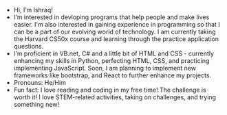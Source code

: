 - Hi, I’m Ishraq!
- I’m interested in devloping programs that help people and make lives easier. I'm also interested in gaining experience in programming so that I can be a part of our evolving world of technology. I am currently taking the Harvard CS50x course and learning through the practice application questions. 
- I’m proficient in VB.net, C# and a little bit of HTML and CSS - currently enhancing my skills in Python, perfecting HTML, CSS, and practicing implementing JavaScript. Soon, I am planning to implement new frameworks like bootstrap, and React to further enhance my projects. 
- Pronouns: He/Him
- Fun fact: I love reading and coding in my free time! The challenge is worth it! I love STEM-related activities, taking on challenges, and trying something new! 

<!---
ishraqalam01/ishraqalam01 is a ✨ special ✨ repository because its `README.md` (this file) appears on your GitHub profile.
You can click the Preview link to take a look at your changes.
--->
